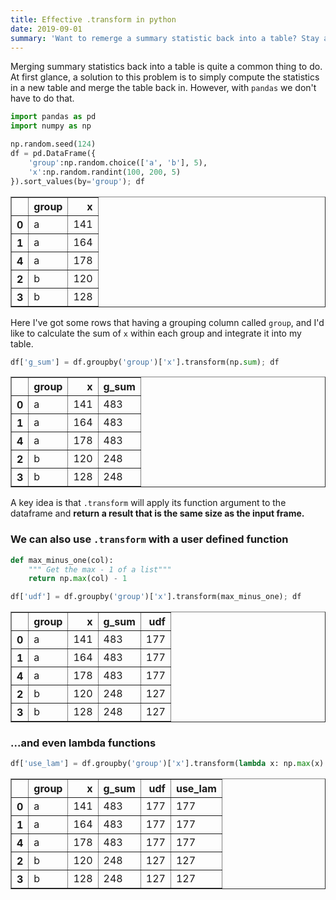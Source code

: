 ```yaml
---
title: Effective .transform in python
date: 2019-09-01
summary: 'Want to remerge a summary statistic back into a table? Stay away from `pd.merge`...'
---
```


Merging summary statistics back into a table is quite a common thing to do. At first glance, a solution to this problem is to simply compute the statistics in a new table and merge the table back in. However, with `pandas` we don't have to do that.


```python
import pandas as pd
import numpy as np

np.random.seed(124)
df = pd.DataFrame({
    'group':np.random.choice(['a', 'b'], 5),
    'x':np.random.randint(100, 200, 5)
}).sort_values(by='group'); df
```




<div>
<style scoped>
    .dataframe tbody tr th:only-of-type {
        vertical-align: middle;
    }

    .dataframe tbody tr th {
        vertical-align: top;
    }

    .dataframe thead th {
        text-align: right;
    }
</style>
<table border="1" class="dataframe">
  <thead>
    <tr style="text-align: right;">
      <th></th>
      <th>group</th>
      <th>x</th>
    </tr>
  </thead>
  <tbody>
    <tr>
      <th>0</th>
      <td>a</td>
      <td>141</td>
    </tr>
    <tr>
      <th>1</th>
      <td>a</td>
      <td>164</td>
    </tr>
    <tr>
      <th>4</th>
      <td>a</td>
      <td>178</td>
    </tr>
    <tr>
      <th>2</th>
      <td>b</td>
      <td>120</td>
    </tr>
    <tr>
      <th>3</th>
      <td>b</td>
      <td>128</td>
    </tr>
  </tbody>
</table>
</div>



Here I've got some rows that having a grouping column called `group`, and I'd like to calculate the sum of `x` within each group and integrate it into my table.


```python
df['g_sum'] = df.groupby('group')['x'].transform(np.sum); df
```




<div>
<style scoped>
    .dataframe tbody tr th:only-of-type {
        vertical-align: middle;
    }

    .dataframe tbody tr th {
        vertical-align: top;
    }

    .dataframe thead th {
        text-align: right;
    }
</style>
<table border="1" class="dataframe">
  <thead>
    <tr style="text-align: right;">
      <th></th>
      <th>group</th>
      <th>x</th>
      <th>g_sum</th>
    </tr>
  </thead>
  <tbody>
    <tr>
      <th>0</th>
      <td>a</td>
      <td>141</td>
      <td>483</td>
    </tr>
    <tr>
      <th>1</th>
      <td>a</td>
      <td>164</td>
      <td>483</td>
    </tr>
    <tr>
      <th>4</th>
      <td>a</td>
      <td>178</td>
      <td>483</td>
    </tr>
    <tr>
      <th>2</th>
      <td>b</td>
      <td>120</td>
      <td>248</td>
    </tr>
    <tr>
      <th>3</th>
      <td>b</td>
      <td>128</td>
      <td>248</td>
    </tr>
  </tbody>
</table>
</div>



A key idea is that `.transform` will apply its function argument to the dataframe and **return a result that is the same size as the input frame.**

### We can also use `.transform` with a user defined function


```python
def max_minus_one(col):
    """ Get the max - 1 of a list"""
    return np.max(col) - 1

df['udf'] = df.groupby('group')['x'].transform(max_minus_one); df
```




<div>
<style scoped>
    .dataframe tbody tr th:only-of-type {
        vertical-align: middle;
    }

    .dataframe tbody tr th {
        vertical-align: top;
    }

    .dataframe thead th {
        text-align: right;
    }
</style>
<table border="1" class="dataframe">
  <thead>
    <tr style="text-align: right;">
      <th></th>
      <th>group</th>
      <th>x</th>
      <th>g_sum</th>
      <th>udf</th>
    </tr>
  </thead>
  <tbody>
    <tr>
      <th>0</th>
      <td>a</td>
      <td>141</td>
      <td>483</td>
      <td>177</td>
    </tr>
    <tr>
      <th>1</th>
      <td>a</td>
      <td>164</td>
      <td>483</td>
      <td>177</td>
    </tr>
    <tr>
      <th>4</th>
      <td>a</td>
      <td>178</td>
      <td>483</td>
      <td>177</td>
    </tr>
    <tr>
      <th>2</th>
      <td>b</td>
      <td>120</td>
      <td>248</td>
      <td>127</td>
    </tr>
    <tr>
      <th>3</th>
      <td>b</td>
      <td>128</td>
      <td>248</td>
      <td>127</td>
    </tr>
  </tbody>
</table>
</div>



### ...and even lambda functions


```python
df['use_lam'] = df.groupby('group')['x'].transform(lambda x: np.max(x) - 1); df
```




<div>
<style scoped>
    .dataframe tbody tr th:only-of-type {
        vertical-align: middle;
    }

    .dataframe tbody tr th {
        vertical-align: top;
    }

    .dataframe thead th {
        text-align: right;
    }
</style>
<table border="1" class="dataframe">
  <thead>
    <tr style="text-align: right;">
      <th></th>
      <th>group</th>
      <th>x</th>
      <th>g_sum</th>
      <th>udf</th>
      <th>use_lam</th>
    </tr>
  </thead>
  <tbody>
    <tr>
      <th>0</th>
      <td>a</td>
      <td>141</td>
      <td>483</td>
      <td>177</td>
      <td>177</td>
    </tr>
    <tr>
      <th>1</th>
      <td>a</td>
      <td>164</td>
      <td>483</td>
      <td>177</td>
      <td>177</td>
    </tr>
    <tr>
      <th>4</th>
      <td>a</td>
      <td>178</td>
      <td>483</td>
      <td>177</td>
      <td>177</td>
    </tr>
    <tr>
      <th>2</th>
      <td>b</td>
      <td>120</td>
      <td>248</td>
      <td>127</td>
      <td>127</td>
    </tr>
    <tr>
      <th>3</th>
      <td>b</td>
      <td>128</td>
      <td>248</td>
      <td>127</td>
      <td>127</td>
    </tr>
  </tbody>
</table>
</div>



